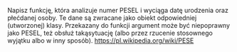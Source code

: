 Napisz funkcję, która analizuje numer PESEL i wyciąga datę urodzenia oraz płećdanej osoby. Te dane są zwracane jako obiekt odpowiedniej (utworzonej) klasy. Przekazany do funkcji argument może być niepoprawny jako PESEL, też obsłuż takąsytuację (albo przez rzucenie stosownego wyjątku albo w inny sposób). https://pl.wikipedia.org/wiki/PESE
